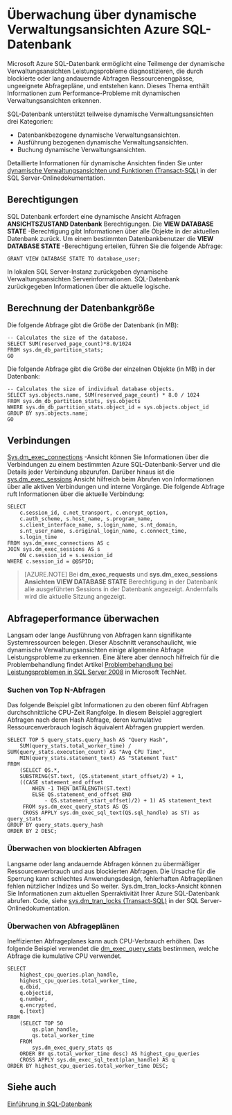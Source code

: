 <properties
   pageTitle="Dynamische Verwaltungsansichten mit SQL Azure-Datenbank überwachen | Microsoft Azure"
   description="Informationen Sie zum Erkennen und zu diagnostizieren häufig auftretende Leistungsprobleme mit dynamische Verwaltungsansichten Microsoft Azure SQL-Datenbank überwachen."
   services="sql-database"
   documentationCenter=""
   authors="CarlRabeler"
   manager="jhubbard"
   editor=""
   tags=""/>

<tags
   ms.service="sql-database"
   ms.devlang="na"
   ms.topic="article"
   ms.tgt_pltfrm="na"
   ms.workload="data-management"
   ms.date="09/20/2016"
   ms.author="carlrab"/>

# <a name="monitoring-azure-sql-database-using-dynamic-management-views"></a>Überwachung über dynamische Verwaltungsansichten Azure SQL-Datenbank

Microsoft Azure SQL-Datenbank ermöglicht eine Teilmenge der dynamische Verwaltungsansichten Leistungsprobleme diagnostizieren, die durch blockierte oder lang andauernde Abfragen Ressourcenengpässe, ungeeignete Abfragepläne, und entstehen kann. Dieses Thema enthält Informationen zum Performance-Probleme mit dynamischen Verwaltungsansichten erkennen.

SQL-Datenbank unterstützt teilweise dynamische Verwaltungsansichten drei Kategorien:

- Datenbankbezogene dynamische Verwaltungsansichten.
- Ausführung bezogenen dynamische Verwaltungsansichten.
- Buchung dynamische Verwaltungsansichten.

Detaillierte Informationen für dynamische Ansichten finden Sie unter [dynamische Verwaltungsansichten und Funktionen (Transact-SQL)](https://msdn.microsoft.com/library/ms188754.aspx) in der SQL Server-Onlinedokumentation.

## <a name="permissions"></a>Berechtigungen

SQL Datenbank erfordert eine dynamische Ansicht Abfragen **ANSICHTSZUSTAND Datenbank** Berechtigungen. Die **VIEW DATABASE STATE** -Berechtigung gibt Informationen über alle Objekte in der aktuellen Datenbank zurück.
Um einem bestimmten Datenbankbenutzer die **VIEW DATABASE STATE** -Berechtigung erteilen, führen Sie die folgende Abfrage:

```GRANT VIEW DATABASE STATE TO database_user; ```

In lokalen SQL Server-Instanz zurückgeben dynamische Verwaltungsansichten Serverinformationen. SQL-Datenbank zurückgegeben Informationen über die aktuelle logische.

## <a name="calculating-database-size"></a>Berechnung der Datenbankgröße

Die folgende Abfrage gibt die Größe der Datenbank (in MB):

```
-- Calculates the size of the database.
SELECT SUM(reserved_page_count)*8.0/1024
FROM sys.dm_db_partition_stats;
GO
```

Die folgende Abfrage gibt die Größe der einzelnen Objekte (in MB) in der Datenbank:

```
-- Calculates the size of individual database objects.
SELECT sys.objects.name, SUM(reserved_page_count) * 8.0 / 1024
FROM sys.dm_db_partition_stats, sys.objects
WHERE sys.dm_db_partition_stats.object_id = sys.objects.object_id
GROUP BY sys.objects.name;
GO
```

## <a name="monitoring-connections"></a>Verbindungen

[Sys.dm_exec_connections](https://msdn.microsoft.com/library/ms181509.aspx) -Ansicht können Sie Informationen über die Verbindungen zu einem bestimmten Azure SQL-Datenbank-Server und die Details jeder Verbindung abzurufen. Darüber hinaus ist die [sys.dm_exec_sessions](https://msdn.microsoft.com/library/ms176013.aspx) Ansicht hilfreich beim Abrufen von Informationen über alle aktiven Verbindungen und interne Vorgänge.
Die folgende Abfrage ruft Informationen über die aktuelle Verbindung:

```
SELECT
    c.session_id, c.net_transport, c.encrypt_option,
    c.auth_scheme, s.host_name, s.program_name,
    s.client_interface_name, s.login_name, s.nt_domain,
    s.nt_user_name, s.original_login_name, c.connect_time,
    s.login_time
FROM sys.dm_exec_connections AS c
JOIN sys.dm_exec_sessions AS s
    ON c.session_id = s.session_id
WHERE c.session_id = @@SPID;
```

> [AZURE.NOTE] Bei **dm_exec_requests** und **sys.dm_exec_sessions Ansichten** **VIEW DATABASE STATE** Berechtigung in der Datenbank alle ausgeführten Sessions in der Datenbank angezeigt. Andernfalls wird die aktuelle Sitzung angezeigt.

## <a name="monitoring-query-performance"></a>Abfrageperformance überwachen

Langsam oder lange Ausführung von Abfragen kann signifikante Systemressourcen belegen. Dieser Abschnitt veranschaulicht, wie dynamische Verwaltungsansichten einige allgemeine Abfrage Leistungsprobleme zu erkennen. Eine ältere aber dennoch hilfreich für die Problembehandlung findet Artikel [Problembehandlung bei Leistungsproblemen in SQL Server 2008](http://download.microsoft.com/download/D/B/D/DBDE7972-1EB9-470A-BA18-58849DB3EB3B/TShootPerfProbs2008.docx) in Microsoft TechNet.

### <a name="finding-top-n-queries"></a>Suchen von Top N-Abfragen

Das folgende Beispiel gibt Informationen zu den oberen fünf Abfragen durchschnittliche CPU-Zeit Rangfolge. In diesem Beispiel aggregiert Abfragen nach deren Hash Abfrage, deren kumulative Ressourcenverbrauch logisch äquivalent Abfragen gruppiert werden.

```
SELECT TOP 5 query_stats.query_hash AS "Query Hash",
    SUM(query_stats.total_worker_time) / SUM(query_stats.execution_count) AS "Avg CPU Time",
    MIN(query_stats.statement_text) AS "Statement Text"
FROM
    (SELECT QS.*,
    SUBSTRING(ST.text, (QS.statement_start_offset/2) + 1,
    ((CASE statement_end_offset
        WHEN -1 THEN DATALENGTH(ST.text)
        ELSE QS.statement_end_offset END
            - QS.statement_start_offset)/2) + 1) AS statement_text
     FROM sys.dm_exec_query_stats AS QS
     CROSS APPLY sys.dm_exec_sql_text(QS.sql_handle) as ST) as query_stats
GROUP BY query_stats.query_hash
ORDER BY 2 DESC;
```

### <a name="monitoring-blocked-queries"></a>Überwachen von blockierten Abfragen

Langsame oder lang andauernde Abfragen können zu übermäßiger Ressourcenverbrauch und aus blockierten Abfragen. Die Ursache für die Sperrung kann schlechtes Anwendungsdesign, fehlerhaften Abfrageplänen fehlen nützlicher Indizes und So weiter. Sys.dm_tran_locks-Ansicht können Sie Informationen zum aktuellen Sperraktivität Ihrer Azure SQL-Datenbank abrufen. Code, siehe [sys.dm_tran_locks (Transact-SQL)](https://msdn.microsoft.com/library/ms190345.aspx) in der SQL Server-Onlinedokumentation.

### <a name="monitoring-query-plans"></a>Überwachen von Abfrageplänen

Ineffizienten Abfrageplanes kann auch CPU-Verbrauch erhöhen. Das folgende Beispiel verwendet die [dm_exec_query_stats](https://msdn.microsoft.com/library/ms189741.aspx) bestimmen, welche Abfrage die kumulative CPU verwendet.

```
SELECT
    highest_cpu_queries.plan_handle,
    highest_cpu_queries.total_worker_time,
    q.dbid,
    q.objectid,
    q.number,
    q.encrypted,
    q.[text]
FROM
    (SELECT TOP 50
        qs.plan_handle,
        qs.total_worker_time
    FROM
        sys.dm_exec_query_stats qs
    ORDER BY qs.total_worker_time desc) AS highest_cpu_queries
    CROSS APPLY sys.dm_exec_sql_text(plan_handle) AS q
ORDER BY highest_cpu_queries.total_worker_time DESC;
```

## <a name="see-also"></a>Siehe auch

[Einführung in SQL-Datenbank](sql-database-technical-overview.md)
